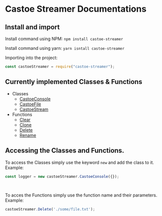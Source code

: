 # Castoe Streamer Documentations

## Install and import
Install command using NPM: `npm install castoe-streamer`

Install command using yarn: `yarn isntall castoe-streamer`

Importing into the project: <br>
```JavaScript
const castoeStreamer = require("castoe-streamer");
```

## Currently implemented Classes & Functions
* Classes
	* [CastoeConsole](./Transports/CastoeConsole.md)
	* [CastoeFile](./Transports/CastoeFile.md)
	* [CastoeStream](./Transports/CastoeStream.md)
* Functions
	* [Clear](./Functions/Clear.md)
	* [Clone](./Functions/Clone.md)
	* [Delete](./Functions/Delete.md)
	* [Rename](./Functions/Rename.md)

## Accessing the Classes and Functions.
To access the Classes simply use the keyword `new` and add the class to it. Example:
```JavaScript
const logger = new castoeStreamer.CastoeConsole({});
```
<br>

To acces the Functions simply use the function name and their parameters. Example:
```JavaScript
castoeStreamer.Delete('./some/file.txt');
```